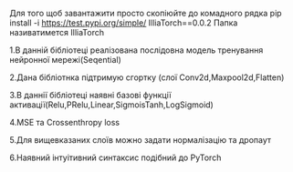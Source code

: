 Для того щоб завантажити просто скопіюйте до комадного рядка pip install -i https://test.pypi.org/simple/ IlliaTorch==0.0.2
Папка називатимется IlliaTorch

1.В данній бібліотеці реалізована послідовна модель тренування нейронної мережі(Seqential)

2.Дана бібліотнка підтримую сгортку (слої  Conv2d,Maxpool2d,Flatten)

3.В даннії бібліотеці наявні базові функції активації(Relu,PRelu,Linear,SigmoisTanh,LogSigmoid)

4.MSE та Crossenthropy loss

5.Для вищевказаних слоїв можно задати нормалізацію та дропаут

6.Наявний інтуітивний синтаксис подібний до PyTorch

